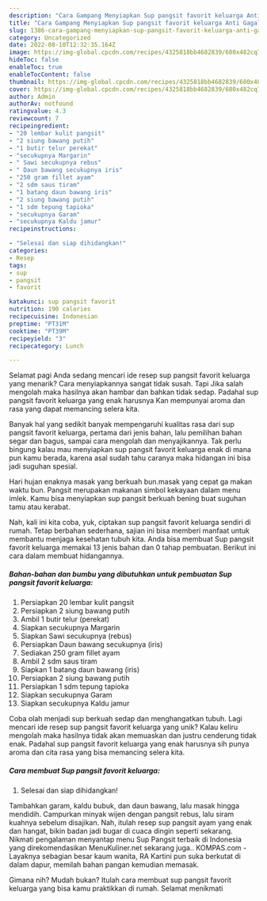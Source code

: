 ```yaml
---
description: "Cara Gampang Menyiapkan Sup pangsit favorit keluarga Anti Gagal"
title: "Cara Gampang Menyiapkan Sup pangsit favorit keluarga Anti Gagal"
slug: 1386-cara-gampang-menyiapkan-sup-pangsit-favorit-keluarga-anti-gagal
category: Uncategorized
date: 2022-08-10T12:32:35.164Z
image: https://img-global.cpcdn.com/recipes/4325818bb4682839/680x482cq70/sup-pangsit-favorit-keluarga-foto-resep-utama.jpg
hideToc: false
enableToc: true
enableTocContent: false
thumbnail: https://img-global.cpcdn.com/recipes/4325818bb4682839/680x482cq70/sup-pangsit-favorit-keluarga-foto-resep-utama.jpg
cover: https://img-global.cpcdn.com/recipes/4325818bb4682839/680x482cq70/sup-pangsit-favorit-keluarga-foto-resep-utama.jpg
author: Admin
authorAv: notfound
ratingvalue: 4.3
reviewcount: 7
recipeingredient:
- "20 lembar kulit pangsit"
- "2 siung bawang putih"
- "1 butir telur perekat"
- "secukupnya Margarin"
- " Sawi secukupnya rebus"
- " Daun bawang secukupnya iris"
- "250 gram fillet ayam"
- "2 sdm saus tiram"
- "1 batang daun bawang iris"
- "2 siung bawang putih"
- "1 sdm tepung tapioka"
- "secukupnya Garam"
- "secukupnya Kaldu jamur"
recipeinstructions:

- "Selesai dan siap dihidangkan!"
categories:
- Resep
tags:
- sup
- pangsit
- favorit

katakunci: sup pangsit favorit 
nutrition: 190 calories
recipecuisine: Indonesian
preptime: "PT31M"
cooktime: "PT39M"
recipeyield: "3"
recipecategory: Lunch

---
```



Selamat pagi Anda sedang mencari ide resep sup pangsit favorit keluarga yang menarik? Cara menyiapkannya sangat tidak susah. Tapi Jika salah mengolah maka hasilnya akan hambar dan bahkan tidak sedap. Padahal sup pangsit favorit keluarga yang enak harusnya Kan mempunyai aroma dan rasa yang dapat memancing selera kita.


Banyak hal yang sedikit banyak mempengaruhi kualitas rasa dari sup pangsit favorit keluarga, pertama dari jenis bahan, lalu pemilihan bahan segar dan bagus, sampai cara mengolah dan menyajikannya. Tak perlu bingung kalau mau menyiapkan sup pangsit favorit keluarga enak di mana pun kamu berada, karena asal sudah tahu caranya maka hidangan ini bisa jadi suguhan spesial.

Hari hujan enaknya masak yang berkuah bun.masak yang cepat ga makan waktu bun. Pangsit merupakan makanan simbol kekayaan dalam menu imlek. Kamu bisa menyiapkan sup pangsit berkuah bening buat suguhan tamu atau kerabat.


Nah, kali ini kita coba, yuk, ciptakan sup pangsit favorit keluarga sendiri di rumah. Tetap berbahan sederhana, sajian ini bisa memberi manfaat untuk membantu menjaga kesehatan tubuh kita. Anda bisa membuat Sup pangsit favorit keluarga memakai 13 jenis bahan dan 0 tahap pembuatan. Berikut ini cara dalam membuat hidangannya.

<!--inarticleads1-->

##### Bahan-bahan dan bumbu yang dibutuhkan untuk pembuatan Sup pangsit favorit keluarga:

1. Persiapkan 20 lembar kulit pangsit
1. Persiapkan 2 siung bawang putih
1. Ambil 1 butir telur (perekat)
1. Siapkan secukupnya Margarin
1. Siapkan  Sawi secukupnya (rebus)
1. Persiapkan  Daun bawang secukupnya (iris)
1. Sediakan 250 gram fillet ayam
1. Ambil 2 sdm saus tiram
1. Siapkan 1 batang daun bawang (iris)
1. Persiapkan 2 siung bawang putih
1. Persiapkan 1 sdm tepung tapioka
1. Siapkan secukupnya Garam
1. Siapkan secukupnya Kaldu jamur


Coba olah menjadi sup berkuah sedap dan menghangatkan tubuh. Lagi mencari ide resep sup pangsit favorit keluarga yang unik? Kalau keliru mengolah maka hasilnya tidak akan memuaskan dan justru cenderung tidak enak. Padahal sup pangsit favorit keluarga yang enak harusnya sih punya aroma dan cita rasa yang bisa memancing selera kita. 

<!--inarticleads2-->

##### Cara membuat Sup pangsit favorit keluarga:


1. Selesai dan siap dihidangkan!

Tambahkan garam, kaldu bubuk, dan daun bawang, lalu masak hingga mendidih. Campurkan minyak wijen dengan pangsit rebus, lalu siram kuahnya sebelum disajikan. Nah, itulah resep sup pangsit ayam yang enak dan hangat, bikin badan jadi bugar di cuaca dingin seperti sekarang. Nikmati pengalaman menyantap menu Sup Pangsit terbaik di Indonesia yang direkomendasikan MenuKuliner.net sekarang juga.. KOMPAS.com - Layaknya sebagian besar kaum wanita, RA Kartini pun suka berkutat di dalam dapur, memilah bahan pangan kemudian memasak. 

Gimana nih? Mudah bukan? Itulah cara membuat sup pangsit favorit keluarga yang bisa kamu praktikkan di rumah. Selamat menikmati
